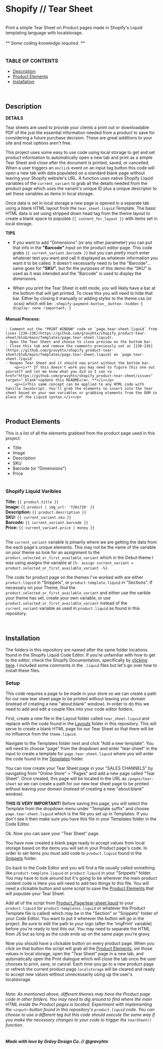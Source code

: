 # Shopify // Tear Sheet
<br>
Print a simple Tear Sheet on Product pages made in Shopify's Liquid templating language with localstorage.
<br><br>
<i>** Some coding knowledge required. **</i>
<br><br>
<h3>TABLE OF CONTENTS</h3>

- [Description](#description)<br>
- [Product&nbsp;Elements](#product-elements)<br>
- [Installation](#installation)<br>
<br>

## Description

__DETAILS__

Tear sheets are used to provide your clients a print out or downloadable PDF of the just the essential information needed from a product to save for considering a future purchase decision. These are great additions to your site and most options aren't free.

This project uses some easy to use code using local storage to get and set product information to automatically open a new tab and print as a simple Tear Sheet and close after the document is printed, saved, or cancelled. When a user triggers an `onclick` event on an input tag button this code will open a new tab with data populated on a standard blank page without leaving your Shopify website's URL. A function uses native Shopify Liquid variables of the `current_variant` to grab all the details needed from the product page which uses the variant's unique ID plus a unique descriptor to set these variables as items in local storage.

Once data is set in local storage a new page is opened in a separate tab using a blank HTML layout from the `tear_sheet.liquid` Template. The basic HTML data is set using stripped down head tag from the theme layout to create a blank space to populate `{{ content_for_layout }}` with items set in local storage.
<br>

__TIPS__

* If you want to add "Dimensions" (or any other parameter) you can put that info in the __"Barcode"__ input on the product editor page. This code grabs `{{ current_variant.barcode }}` but you can pretty much enter whatever text you want and call it displayed as whatever information you want it to be called. It doesn't necessarily need to be the "Barcode"... same goes for __"SKU"__, but for the purposes of this demo the "SKU" is used as it was intended and the "Barcode" is used to display the dimensions.

* When you print the Tear Sheet in edit mode, you will likely have a bar at the bottom that will get printed. To close this you will need to hide that bar. Either by closing it manually or adding styles to the theme.css (or .scss) which will be:
``.shopify-payment-button__button--hidden {
  display: none !important;
}``

#### Manual Process:
    - Comment out the "PRINT WINDOW" code on `page.tear-sheet.liquid` from lines [230-236](https://github.com/gravyhtx/shopify_product-tear-sheet/blob/main/Templates/page.tear-sheet.liquid).
    - Open the Tear Sheet and choose to close preview on the bottom bar.
    - Close this tab and remove the comments previously set at [230-236](https://github.com/gravyhtx/shopify_product-tear-sheet/blob/main/Templates/page.tear-sheet.liquid) on `page.tear-sheet.liquid`
    - Reopen Tear Sheet and it should now print without the bottom bar.
        <p><i>** If this doesn't work you may need to figure this one out yourself and let me know what you did so I can <a href="https://github.com/gravyhtx/shopify_product-tear-sheet/issues" target="_blank">update this README</a>. **</i></p>
        <p><i>This same concept can be applied to any HTML code with Vanilla JavaScript. You'll grab the elements to insert into the tear sheet based on your own variables or grabbing elements from the DOM in place of the Liquid syntax.</i></p>
<br>

## Product Elements

This is a list of all the elements grabbed from the product page used in this project:
- Title
- Image
- Description
- SKU
- Barcode (or "Dimensions")
- Price
<br><br>
<h3>Shopify Liquid Varibles</h3>

__Title:__ `{{ product.title }}`<br>
__Image:__ `{{ product | img_url: '720x720' }}`<br>
__Description:__ `{{ product.description }}`<br>
__SKU:__ `{{ current_variant.sku }}`<br>
__Barcode:__ `{{ current_variant.barcode }}`<br>
__Price:__ `{{ current_variant.price | money }}`<br><br>

The `current_variant` variable is pimarily where we are getting the data from the each page's unique elements. This may not be the name of the variable on your theme so look for an assignment to the `product.selected_or_first_available_variant` which in the Debut theme I was using assigns the variable at `{%- assign current_variant = product.selected_or_first_available_variant -%}`.

The code for product page on the themes I've worked with are either `product.liquid` in "Snippets", or `product-template.liquid` in "Sections". If necessary on your Theme, find the `product.selected_or_first_available_variant` and either use the varible your theme has set, create your own variable, or use `product.selected_or_first_available_variant` instead of the `current_variant` variable as used in `product.liquid` as found in this repository.

<br>

## Installation

The folders in this repository are named after the same folder locations found in the Shopify Liquid Code Editor. If you're unfamiliar with how to get to the editor, check the Shopify Documentation, specifically by <a href="https://help.shopify.com/en/manual/online-store/os/using-themes/change-the-layout/theme-code" target="_blank">clicking here</a>. I included some comments in the `.liquid` files but let's go over how to install these files.


<h3>Setup</h3>

This code requires a page to be made in your store so we can create a path for our new tear sheet page to be printed without leaving your domain (instead of creating a new "about:blank" window). In order to do this we need to add and edit a couple files into your code editor folders.

First, create a new file in the Layout folder called `tear_sheet.liquid` and replace with the code found in the [Layouts](https://github.com/gravyhtx/shopify_product-tear-sheet/blob/main/Layout/tear_sheet.liquid) folder in this repository. This will serve to create a blank HTML page for our Tear Sheet so that there will be no influence from the `theme.liquid`.

Navigate to the Templates folder next and click "Add a new template". You will need to choose "page" from the dropdown and enter "tear-sheet" in the input to create a template for `page.tear-sheet.liquid` where you will enter the code found in the [Templates](https://github.com/gravyhtx/shopify_product-tear-sheet/blob/main/Templates/page.tear-sheet.liquid) folder.

You can now create your Tear Sheet page in your "SALES CHANNELS" by navigating from "Online Store" > "Pages" and add a new page called "Tear Sheet". Once created, this page will be located in the URL as `/pages/tear-sheet` so we can create a path for our new tear sheet page to be printed without leaving your domain (instead of creating a new "about:blank" window).

__THIS IS VERY IMPORTANT!__ Before saving this page, you will select the Template from the dropdown menu under "Template suffix" and choose `page.tear-sheet.liquid` which is the file you set up in Templates. If you don't see it then make sure you have this file in your Templates folder in the Code Editor.

Ok. Now you can save your "Tear Sheet" page.

You have now created a blank page ready to accept values from local storage based on the items you will set in your Product page's code. In order to set items you must add code to `product.liquid` found in the [Snippets](https://github.com/gravyhtx/shopify_product-tear-sheet/blob/main/Snippets/product.liquid) folder.

Go back to the Code Editor and you will find a file usually called something like `product-template.liquid` or `product.liquid` in your "Snippets" folder. You may have to look around but it's going to be wherever the main product content code is Here you will need to add two things to this file. You will need a clickable button and some script to save the [Product&nbsp;Elements](#product-elements) that will populate your Tear Sheet.

Add all of the script from [Product_Page/tear-sheet.liquid](https://github.com/gravyhtx/shopify_product-tear-sheet/tree/main/Product_Page) to your `product.liquid` (or `product-templates.liquid` or whatever the Product Template file is called) which may be in the "Section" or "Snippets" folder of your Code Editor. You want to put it wherever the button will go in the project. Be sure to edit the path to your logo (after the 'imgPrint' variable) before you're ready to test this out. You may need to separate the HTML from JS but as long as the code ends up on the same page you're gravy.

Now you should have a clickable button on every product page. When you click on that button the script will grab all the [Product&nbsp;Elements](#product-elements), set those values in local storage, open the "Tear Sheet" page in a new tab, and automatically open the Print dialogue which will close the tab once the user chooses to print, save, or cancel. Each time you go to a new product page or refresh the current product page `localstorage` will be cleared and ready to accept new values without unnecessarily using up the user's localstorage.
<br><br>


_Note: As mentioned above, different themes may have the Product page code in other folders. You may need to dig around to find where the main HTML inside the Product pages is located. Experiment with implementing the `<input>` button found in this repository's `product.liquid` code. You can choose to use a different tag but this code should execute the same way if you make the necessary changes to your code to trigger the `tearSheet()` function._
<br><br>

#### _Made with love by Grävy Design Co. // @gravyhtx_
